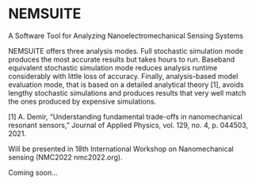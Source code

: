 # NEMSUITE
A Software Tool for Analyzing Nanoelectromechanical Sensing Systems

NEMSUITE offers three analysis modes. Full stochastic simulation mode produces the most accurate results but takes hours to run. Baseband equivalent stochastic simulation mode reduces analysis runtime considerably with little loss of accuracy. Finally, analysis-based model evaluation mode, that is based on a detailed analytical theory [1], avoids lengthy stochastic simulations and produces results that very well match the ones produced by expensive simulations.

[1] A. Demir, “Understanding fundamental trade-offs in nanomechanical resonant sensors,” Journal of Applied Physics, vol. 129, no. 4, p. 044503, 2021.

Will be presented in 18th International Workshop on Nanomechanical sensing (NMC2022 nmc2022.org).

Coming soon...
